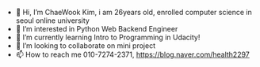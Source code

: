 - 👋 Hi, I’m ChaeWook Kim, i am 26years old, enrolled computer science in seoul online university
- 👀 I’m interested in Python Web Backend Engineer
- 🌱 I’m currently learning Intro to Programming in Udacity!
- 💞️ I’m looking to collaborate on mini project
- 📫 How to reach me 010-7274-2371, https://blog.naver.com/health2297

<!---
kcw2297/kcw2297 is a ✨ special ✨ repository because its `README.md` (this file) appears on your GitHub profile.
You can click the Preview link to take a look at your changes.
--->
